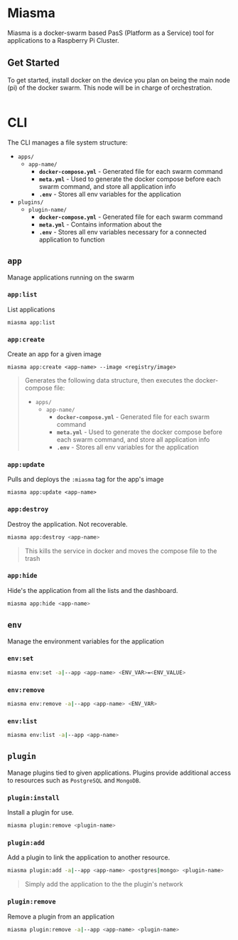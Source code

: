 # Miasma

Miasma is a docker-swarm based PasS (Platform as a Service) tool for applications to a Raspberry Pi Cluster.

## Get Started

To get started, install docker on the device you plan on being the main node (pi) of the docker swarm. This node will be in charge of orchestration.

```bash

```

# CLI

The CLI manages a file system structure:

- `apps/`
  - `app-name/`
    - **`docker-compose.yml`** - Generated file for each swarm command
    - **`meta.yml`** - Used to generate the docker compose before each swarm command, and store all application info
    - **`.env`** - Stores all env variables for the application
- `plugins/`
  - `plugin-name/`
    - **`docker-compose.yml`** - Generated file for each swarm command
    - **`meta.yml`** - Contains information about the 
    - **`.env`** - Stores all env variables necessary for a connected application to function

## `app`

Manage applications running on the swarm

### `app:list`

List applications

```
miasma app:list
```

### `app:create`

Create an app for a given image

```
miasma app:create <app-name> --image <registry/image>
```

> Generates the following data structure, then executes the docker-compose file:
> 
> - `apps/`
>   - `app-name/`
>     - **`docker-compose.yml`** - Generated file for each swarm command
>     - **`meta.yml`** - Used to generate the docker compose before each swarm command, and store all application info
>     - **`.env`** - Stores all env variables for the application
> 

### `app:update`

Pulls and deploys the `:miasma` tag for the app's image

```
miasma app:update <app-name>
```

### `app:destroy`

Destroy the application. Not recoverable.

```bash
miasma app:destroy <app-name>
```

> This kills the service in docker and moves the compose file to the trash

### `app:hide`

Hide's the application from all the lists and the dashboard.

```bash
miasma app:hide <app-name>
```

## `env`

Manage the environment variables for the application

### `env:set`

```bash
miasma env:set -a|--app <app-name> <ENV_VAR>=<ENV_VALUE>
```

### `env:remove`

```bash
miasma env:remove -a|--app <app-name> <ENV_VAR>
```

### `env:list`

```bash
miasma env:list -a|--app <app-name>
```

## `plugin`

Manage plugins tied to given applications. Plugins provide additional access to resources such as `PostgreSQL` and `MongoDB`.

### `plugin:install`

Install a plugin for use.

```bash
miasma plugin:remove <plugin-name>
```

### `plugin:add`

Add a plugin to link the application to another resource.

```bash
miasma plugin:add -a|--app <app-name> <postgres|mongo> <plugin-name>
```

> Simply add the application to the the plugin's network

### `plugin:remove`

Remove a plugin from an application

```bash
miasma plugin:remove -a|--app <app-name> <plugin-name>
```
